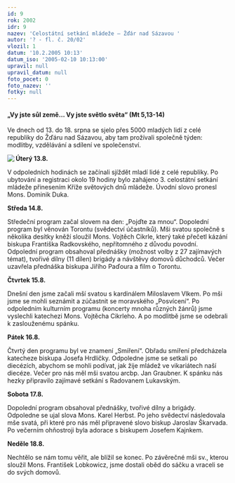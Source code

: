 ```yaml
---
id: 9
rok: 2002
idr: 9
nazev: 'Celostátní setkání mládeže – Žďár nad Sázavou '
autor: '? - fl. č. 20/02'
vlozil: 1
datum: '10.2.2005 10:13'
datum_iso: '2005-02-10 10:13:00'
upravil: null
upravil_datum: null
foto_pocet: 0
foto_nazev: ''
fotky: null
---
```

<h4>„Vy jste sůl země… Vy jste světlo světa“ (Mt 5,13-14)</h4>
<p>
Ve dnech od 13. do 18. srpna se sjelo přes 5000 mladých lidí z celé republiky do Žďáru nad Sázavou, aby tam prožívali společně týden: modlitby, vzdělávání a sdílení ve společenství.
<p>
<img src="obr/2002_zdar.gif" align="left"> <b>Úterý 13.8.</b>
<p>
V odpoledních hodinách se začínali sjíždět mladí lidé z celé republiky. Po ubytování a registraci okolo 19 hodiny bylo zahájeno 3. celostátní setkání mládeže přinesením Kříže světových dnů mládeže. Úvodní slovo pronesl Mons. Dominik Duka.
<p>
<b>Středa 14.8.</b>
<p>
Středeční program začal slovem na den: „Pojďte za mnou“. Dopolední program byl věnován Torontu (svědectví účastníků). Mši svatou společně s několika desítky kněží sloužil Mons. Vojtěch Cikrle, který také přečetl kázání biskupa Františka Radkovského, nepřítomného z důvodu povodní. Odpolední program obsahoval přednášky (možnost volby z 27 zajímavých témat), tvořivé dílny (11 dílen) brigády a návštěvy domovů důchodců. Večer uzavřela přednáška biskupa Jiřího Paďoura a film o Torontu.
<p>
<b>Čtvrtek 15.8.</b>
<p>
Dnešní den jsme začali mší svatou s kardinálem Miloslavem Vlkem. Po mši jsme se mohli seznámit a zúčastnit se moravského „Posvícení“. Po odpoledním kulturním programu (koncerty mnoha různých žánrů) jsme vyslechli katechezi Mons. Vojtěcha Cikrleho. A po modlitbě jsme se odebrali k zaslouženému spánku. 
<p>
<b>Pátek 16.8.</b>
<p>
Čtvrtý den programu byl ve znamení „Smíření“. Obřadu smíření předcházela katecheze biskupa Josefa Hrdličky. Odpoledne jsme se setkali po diecézích, abychom se mohli podívat, jak žije mládež ve vikariátech naší diecéze. Večer pro nás měl mši svatou arcbp. Jan Graubner. K spánku nás hezky připravilo zajímavé setkání s Radovanem Lukavským. 
<p>
<b>Sobota 17.8.</b>
<p>
Dopolední program obsahoval přednášky, tvořivé dílny a brigády. Odpoledne se ujal slova Mons. Karel Herbst. Po jeho svědectví následovala mše svatá, při které pro nás měl připravené slovo biskup Jaroslav Škarvada. Po večerním ohňostroji byla adorace s biskupem Josefem Kajnkem. 
<p>
<b>Neděle 18.8.</b>
<p>
Nechtělo se nám tomu věřit, ale blížil se konec. Po závěrečné mši sv., kterou sloužil Mons. František Lobkowicz, jsme dostali oběd do sáčku a vraceli se do svých domovů.
